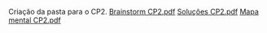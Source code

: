 Criação da pasta para o CP2.
[Brainstorm CP2.pdf](https://github.com/user-attachments/files/19850143/Brainstorm.CP2.pdf)
[Soluções CP2.pdf](https://github.com/user-attachments/files/19850142/Solucoes.CP2.pdf)
[Mapa mental CP2.pdf](https://github.com/user-attachments/files/19850141/Mapa.mental.CP2.pdf)
